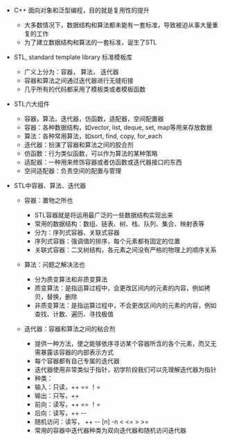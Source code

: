 * C++ 面向对象和泛型编程，目的就是复用性的提升
  * 大多数情况下，数据结构和算法都未能有一套标准，导致被迫从事大量重复的工作
  * 为了建立数据结构和算法的一套标准，诞生了STL

* STL, standard template library 标准模板库
  * 广义上分为：容器， 算法， 迭代器
  * 容器和算法之间通过迭代器进行无缝衔接
  * 几乎所有的代码都采用了模板类或者模板函数

* STL六大组件
  * 容器，算法，迭代器，仿函数，适配器，空间配置器
  * 容器：各种数据结构，如vector, list, deque, set, map等用来存放数据
  * 算法：各种常用算法，如sort, find, copy, for_each
  * 迭代器：扮演了容器和算法之间的胶合剂
  * 仿函数：行为类似函数，可以作为算法的某种策略
  * 适配器：一种用来修饰容器或者仿函数或迭代器接口的东西
  * 空间适配器：负责空间的配置与管理

* STL中容器、算法、迭代器
  * 容器：置物之所也
    * STL容器就是将运用最广泛的一些数据结构实现出来
    * 常用的数据结构：数组、链表、树、栈、队列、集合、映射表等
    * 分为：序列式容器、关联式容器
    * 序列式容器：强调值的排序，每个元素都有固定的位置
    * 关联式容器：二叉树结构，各元素之间没有严格的物理上的顺序关系

  * 算法：问题之解决法也
    * 分为质变算法和非质变算法
    * 质变算法：是指运算过程中，会更改区间内的元素的内容，例如拷贝，替换，删除
    * 非质变算法：是指运算过程中，不会更改区间内的元素的内容，例如查找、计数、遍历、寻找极值

  * 迭代器：容器和算法之间的粘合剂
    * 提供一种方法，使之能够依序寻访某个容器所含的各个元素，而又无需暴露该容器的内部表示方式
    * 每个容器都有自己专属的迭代器
    * 迭代器使用非常类似于指针，初学阶段我们可以先理解迭代器为指针
    * 种类：
    * 输入：只读，++   ==   ！=
    * 输出：只写，++
    * 前向：读写，++   ==   ！=
    * 后向：读写，++   --
    * 随机访问：读写， ++   --  [n]   -n  < <=  > >=
    * 常用的容器中迭代器种类为双向迭代器和随机访问迭代器